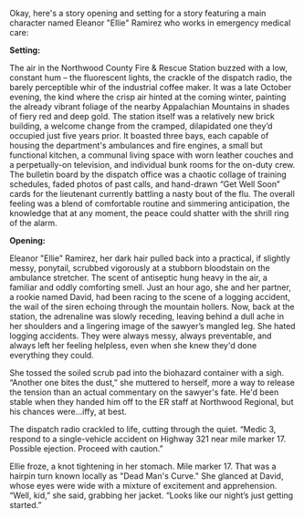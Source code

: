 Okay, here's a story opening and setting for a story featuring a main character named Eleanor "Ellie" Ramirez who works in emergency medical care:

**Setting:**

The air in the Northwood County Fire & Rescue Station buzzed with a low, constant hum – the fluorescent lights, the crackle of the dispatch radio, the barely perceptible whir of the industrial coffee maker. It was a late October evening, the kind where the crisp air hinted at the coming winter, painting the already vibrant foliage of the nearby Appalachian Mountains in shades of fiery red and deep gold. The station itself was a relatively new brick building, a welcome change from the cramped, dilapidated one they’d occupied just five years prior. It boasted three bays, each capable of housing the department's ambulances and fire engines, a small but functional kitchen, a communal living space with worn leather couches and a perpetually-on television, and individual bunk rooms for the on-duty crew. The bulletin board by the dispatch office was a chaotic collage of training schedules, faded photos of past calls, and hand-drawn “Get Well Soon” cards for the lieutenant currently battling a nasty bout of the flu. The overall feeling was a blend of comfortable routine and simmering anticipation, the knowledge that at any moment, the peace could shatter with the shrill ring of the alarm.

**Opening:**

Eleanor "Ellie" Ramirez, her dark hair pulled back into a practical, if slightly messy, ponytail, scrubbed vigorously at a stubborn bloodstain on the ambulance stretcher. The scent of antiseptic hung heavy in the air, a familiar and oddly comforting smell. Just an hour ago, she and her partner, a rookie named David, had been racing to the scene of a logging accident, the wail of the siren echoing through the mountain hollers. Now, back at the station, the adrenaline was slowly receding, leaving behind a dull ache in her shoulders and a lingering image of the sawyer’s mangled leg. She hated logging accidents. They were always messy, always preventable, and always left her feeling helpless, even when she knew they'd done everything they could.

She tossed the soiled scrub pad into the biohazard container with a sigh. “Another one bites the dust,” she muttered to herself, more a way to release the tension than an actual commentary on the sawyer's fate. He'd been stable when they handed him off to the ER staff at Northwood Regional, but his chances were…iffy, at best.

The dispatch radio crackled to life, cutting through the quiet. “Medic 3, respond to a single-vehicle accident on Highway 321 near mile marker 17. Possible ejection. Proceed with caution.”

Ellie froze, a knot tightening in her stomach. Mile marker 17. That was a hairpin turn known locally as "Dead Man's Curve." She glanced at David, whose eyes were wide with a mixture of excitement and apprehension. “Well, kid,” she said, grabbing her jacket. “Looks like our night’s just getting started.”
